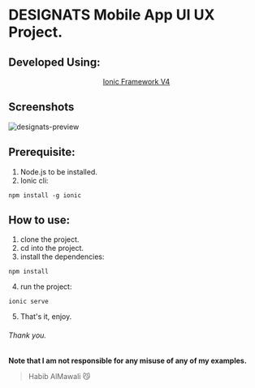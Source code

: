 # DESIGNATS Mobile App UI UX Project.

## Developed Using:
<p align="center">
<a href="https://ionicframework.com/">Ionic Framework V4</a>
</p>

## Screenshots
![designats-preview](https://user-images.githubusercontent.com/31030616/61168600-a169ff80-a561-11e9-9ae2-a1a66565f026.png)

## Prerequisite:
1. Node.js to be installed.
2. Ionic cli:
```
npm install -g ionic
```

## How to use:
1. clone the project.
2. cd into the project.
3. install the dependencies:
```
npm install
```
4. run the project:
```
ionic serve
```
5. That's it, enjoy.

###### Thank you.

**Note that I am not responsible for any misuse of any of my examples.**

> Habib AlMawali :smirk_cat:
